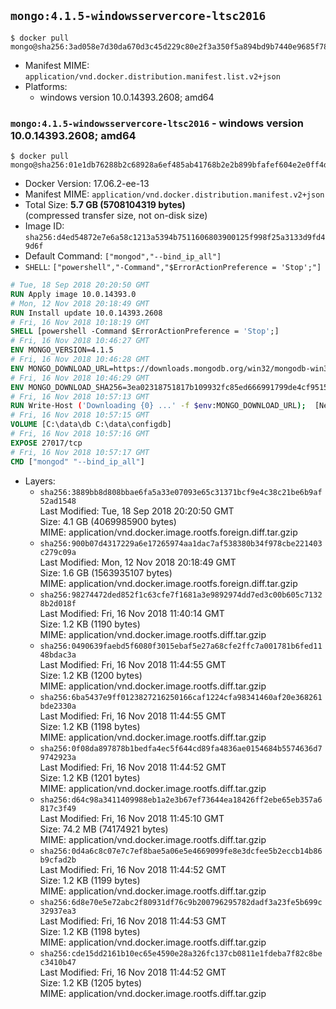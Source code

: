 ## `mongo:4.1.5-windowsservercore-ltsc2016`

```console
$ docker pull mongo@sha256:3ad058e7d30da670d3c45d229c80e2f3a350f5a894bd9b7440e9685f78052d7e
```

-	Manifest MIME: `application/vnd.docker.distribution.manifest.list.v2+json`
-	Platforms:
	-	windows version 10.0.14393.2608; amd64

### `mongo:4.1.5-windowsservercore-ltsc2016` - windows version 10.0.14393.2608; amd64

```console
$ docker pull mongo@sha256:01e1db76288b2c68928a6ef485ab41768b2e2b899bfafef604e2e0ff4d175858
```

-	Docker Version: 17.06.2-ee-13
-	Manifest MIME: `application/vnd.docker.distribution.manifest.v2+json`
-	Total Size: **5.7 GB (5708104319 bytes)**  
	(compressed transfer size, not on-disk size)
-	Image ID: `sha256:d4ed54872e7e6a58c1213a5394b7511606803900125f998f25a3133d9fd49d6f`
-	Default Command: `["mongod","--bind_ip_all"]`
-	`SHELL`: `["powershell","-Command","$ErrorActionPreference = 'Stop';"]`

```dockerfile
# Tue, 18 Sep 2018 20:20:50 GMT
RUN Apply image 10.0.14393.0
# Mon, 12 Nov 2018 20:18:49 GMT
RUN Install update 10.0.14393.2608
# Fri, 16 Nov 2018 10:18:19 GMT
SHELL [powershell -Command $ErrorActionPreference = 'Stop';]
# Fri, 16 Nov 2018 10:46:27 GMT
ENV MONGO_VERSION=4.1.5
# Fri, 16 Nov 2018 10:46:28 GMT
ENV MONGO_DOWNLOAD_URL=https://downloads.mongodb.org/win32/mongodb-win32-x86_64-2012plus-4.1.5-signed.msi
# Fri, 16 Nov 2018 10:46:29 GMT
ENV MONGO_DOWNLOAD_SHA256=3ea02318751817b109932fc85ed666991799de4cf9515063068e93a6264364cb
# Fri, 16 Nov 2018 10:57:13 GMT
RUN Write-Host ('Downloading {0} ...' -f $env:MONGO_DOWNLOAD_URL); 	[Net.ServicePointManager]::SecurityProtocol = [Net.SecurityProtocolType]::Tls12; 	(New-Object System.Net.WebClient).DownloadFile($env:MONGO_DOWNLOAD_URL, 'mongo.msi'); 		Write-Host ('Verifying sha256 ({0}) ...' -f $env:MONGO_DOWNLOAD_SHA256); 	if ((Get-FileHash mongo.msi -Algorithm sha256).Hash -ne $env:MONGO_DOWNLOAD_SHA256) { 		Write-Host 'FAILED!'; 		exit 1; 	}; 		Write-Host 'Installing ...'; 	Start-Process msiexec -Wait 		-ArgumentList @( 			'/i', 			'mongo.msi', 			'/quiet', 			'/qn', 			'INSTALLLOCATION=C:\mongodb', 			'ADDLOCAL=all' 		); 	$env:PATH = 'C:\mongodb\bin;' + $env:PATH; 	[Environment]::SetEnvironmentVariable('PATH', $env:PATH, [EnvironmentVariableTarget]::Machine); 		Write-Host 'Verifying install ...'; 	Write-Host '  mongo --version'; mongo --version; 	Write-Host '  mongod --version'; mongod --version; 		Write-Host 'Removing ...'; 	Remove-Item C:\mongodb\bin\*.pdb -Force; 	Remove-Item C:\windows\installer\*.msi -Force; 	Remove-Item mongo.msi -Force; 		Write-Host 'Complete.';
# Fri, 16 Nov 2018 10:57:15 GMT
VOLUME [C:\data\db C:\data\configdb]
# Fri, 16 Nov 2018 10:57:16 GMT
EXPOSE 27017/tcp
# Fri, 16 Nov 2018 10:57:17 GMT
CMD ["mongod" "--bind_ip_all"]
```

-	Layers:
	-	`sha256:3889bb8d808bbae6fa5a33e07093e65c31371bcf9e4c38c21be6b9af52ad1548`  
		Last Modified: Tue, 18 Sep 2018 20:20:50 GMT  
		Size: 4.1 GB (4069985900 bytes)  
		MIME: application/vnd.docker.image.rootfs.foreign.diff.tar.gzip
	-	`sha256:900b07d4317229a6e17265974aa1dac7af538380b34f978cbe221403c279c09a`  
		Last Modified: Mon, 12 Nov 2018 20:18:49 GMT  
		Size: 1.6 GB (1563935107 bytes)  
		MIME: application/vnd.docker.image.rootfs.foreign.diff.tar.gzip
	-	`sha256:98274472ded852f1c63cfe7f1681a3e9892974dd7ed3c00b605c71328b2d018f`  
		Last Modified: Fri, 16 Nov 2018 11:40:14 GMT  
		Size: 1.2 KB (1190 bytes)  
		MIME: application/vnd.docker.image.rootfs.diff.tar.gzip
	-	`sha256:0490639faebd5f6080f3015ebaf5e27a68cfe2ffc7a001781b6fed1148bdac3a`  
		Last Modified: Fri, 16 Nov 2018 11:44:55 GMT  
		Size: 1.2 KB (1200 bytes)  
		MIME: application/vnd.docker.image.rootfs.diff.tar.gzip
	-	`sha256:6ba5437e9ff0123827216250166caf1224cfa98341460af20e368261bde2330a`  
		Last Modified: Fri, 16 Nov 2018 11:44:55 GMT  
		Size: 1.2 KB (1198 bytes)  
		MIME: application/vnd.docker.image.rootfs.diff.tar.gzip
	-	`sha256:0f08da897878b1bedfa4ec5f644cd89fa4836ae0154684b5574636d79742923a`  
		Last Modified: Fri, 16 Nov 2018 11:44:52 GMT  
		Size: 1.2 KB (1201 bytes)  
		MIME: application/vnd.docker.image.rootfs.diff.tar.gzip
	-	`sha256:d64c98a3411409988eb1a2e3b67ef73644ea18426ff2ebe65eb357a6817c3f49`  
		Last Modified: Fri, 16 Nov 2018 11:45:10 GMT  
		Size: 74.2 MB (74174921 bytes)  
		MIME: application/vnd.docker.image.rootfs.diff.tar.gzip
	-	`sha256:0d4a6c8c07e7c7ef8bae5a06e5e4669099fe8e3dcfee5b2eccb14b86b9cfad2b`  
		Last Modified: Fri, 16 Nov 2018 11:44:52 GMT  
		Size: 1.2 KB (1199 bytes)  
		MIME: application/vnd.docker.image.rootfs.diff.tar.gzip
	-	`sha256:6d8e70e5e72abc2f80931df76c9b200796295782dadf3a23fe5b699c32937ea3`  
		Last Modified: Fri, 16 Nov 2018 11:44:53 GMT  
		Size: 1.2 KB (1198 bytes)  
		MIME: application/vnd.docker.image.rootfs.diff.tar.gzip
	-	`sha256:cde15dd2161b10ec65e4590e28a326fc137cb0811e1fdeba7f82c8bec3410b47`  
		Last Modified: Fri, 16 Nov 2018 11:44:52 GMT  
		Size: 1.2 KB (1205 bytes)  
		MIME: application/vnd.docker.image.rootfs.diff.tar.gzip
